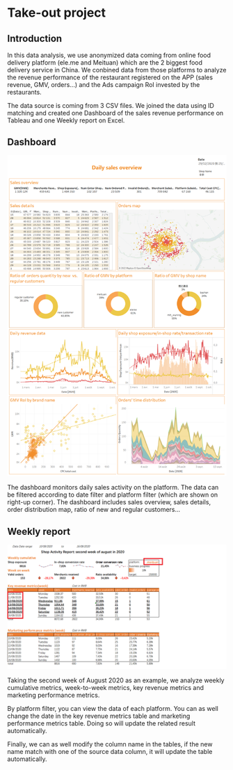 # Take-out project 

## Introduction

In this data analysis, we use anonymized data coming from online food delivery platform (ele.me and Meituan) which are the 2 biggest food delivery service in China. We conbined data from those platforms to analyze the revenue performance of the restaurant registered on the APP (sales revenue, GMV, orders...) and the Ads campaign RoI invested by the restaurants.

The data source is coming from 3 CSV files. We joined the data using ID matching and created one Dashboard of the sales revenue performance on Tableau and one Weekly report on Excel. 

## Dashboard 

![dashboard](https://github.com/Evelyn0402/take-out-project/blob/main/img/main-dashboard.png) 

The dashboard monitors daily sales activity on the platform. The data can be filtered according to date filter and platform filter (which are shown on right-up corner). The dashboard includes sales overview, sales details, order distribution map, ratio of new and regular customers...


## Weekly report

![weekly report](https://github.com/Evelyn0402/take-out-project/blob/main/img/weekly_report.png)

Taking the second week of August 2020 as an example, we analyze weekly cumulative metrics, week-to-week metrics, key revenue metrics and marketing performance metrics.

By platform filter, you can view the data of each platform. 
You can as well change the date in the key revenue metrics table and marketing performance metrics table. Doing so will update the related result automatically. 

Finally, we can as well modify the column name in the tables, if the new name match with one of the source data column, it will update the table automatically.
